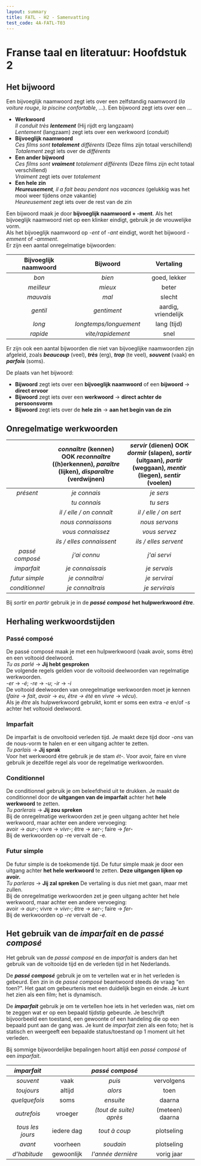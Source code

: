 ```yaml
---
layout: summary
title: FATL - H2 - Samenvatting
test_code: 4A-FATL-T03
---
```


# Franse taal en literatuur: Hoofdstuk 2

## Het bijwoord

Een bijvoeglijk naamwoord zegt iets over een zelfstandig naamwoord (*la voiture rouge*, *la piscine confortable*, …). Een bijwoord zegt iets over een …

* **Werkwoord**  
  *Il conduit très **lentement*** (Hij rijdt erg langzaam)  
  *Lentement* (langzaam) zegt iets over een werkwoord (*conduit*)  
* **Bijvoeglijk naamwoord**  
  *Ces films sont **totalement** différents* (Deze films zijn totaal verschillend)  
  *Totalement* zegt iets over de *différents*
* **Een ander bijwoord**  
  *Ces films sont **vraiment** totalement différents* (Deze films zijn echt totaal verschillend)  
  *Vraiment* zegt iets over *totalement*  
* **Een hele zin**  
  ***Heureusement**, il a fait beau pendant nos vacances* (gelukkig was het mooi weer tijdens onze vakantie)  
  *Heureusement* zegt iets over de rest van de zin

Een bijwoord maak je door **bijvoeglijk naamwoord \+ \-ment**. Als het bijvoeglijk naamwoord niet op een klinker eindigt, gebruik je de vrouwelijke vorm.  
Als het bijvoeglijk naamwoord op *\-ent* of *\-ant* eindigt, wordt het bijwoord *\-emment* of *\-amment*.  
Er zijn een aantal onregelmatige bijwoorden:

| Bijvoeglijk naamwoord | Bijwoord | Vertaling |
| :---: | :---: | :---: |
| *bon* | *bien* | goed, lekker |
| *meilleur* | *mieux* | beter |
| *mauvais* | *mal* | slecht |
| *gentil* | *gentiment* | aardig, vriendelijk |
| *long* | *longtemps/longuement* | lang (tijd) |
| *rapide* | *vite/rapidement* | snel |

Er zijn ook een aantal bijwoorden die niet van bijvoeglijke naamwoorden zijn afgeleid, zoals ***beaucoup*** (veel), ***très*** (erg), ***trop*** (te veel), ***souvent*** (vaak) en ***parfois*** (soms).

De plaats van het bijwoord:

* **Bijwoord** zegt iets over een **bijvoeglijk naamwoord** of een **bijwoord** → **direct ervoor**  
* **Bijwoord** zegt iets over een **werkwoord** → **direct achter de persoonsvorm**  
* **Bijwoord** zegt iets over de **hele zin** → **aan het begin van de zin**

## Onregelmatige werkwoorden

|  | *connaître* (kennen) OOK *reconnaître* ((h)erkennen), *paraître* (lijken), *disparaître* (verdwijnen) | *servir* (dienen) OOK *dormir* (slapen), *sortir* (uitgaan), *partir* (weggaan), *mentir* (liegen), *sentir* (voelen) |
| :---: | :---: | :---: |
| *présent* | *je connais* | *je sers* |
|  | *tu connais* | *tu sers* |
|  | *il / elle / on connaît* | *il / elle / on sert* |
|  | *nous connaissons* | *nous servons* |
|  | *vous connaissez* | *vous servez* |
|  | *ils / elles connaissent* | *ils / elles servent* |
| *passé composé* | *j'ai connu* | *j'ai servi* |
| *imparfait* | *je connaissais* | *je servais* |
| *futur simple* | *je connaîtrai* | *je servirai* |
| *conditionnel* | *je connaîtrais* | *je servirais* |

Bij *sortir* en *partir* gebruik je in de ***passé composé*** **het hulpwerkwoord *être***.

## Herhaling werkwoordstijden

### **Passé composé**

De passé composé maak je met een hulpwerkwoord (vaak avoir, soms être) en een voltooid deelwoord.  
*Tu as parlé* → **Jij hebt gesproken**  
De volgende regels gelden voor de voltooid deelwoorden van regelmatige werkwoorden.  
 *\-er* → *\-é*; *\-re* → *\-u*; *\-ir* → *\-i*  
De voltooid deelwoorden van onregelmatige werkwoorden moet je kennen (*faire* → *fait*, *avoir* → *eu*, *être → été* en *vivre* → *vécu*).  
Als je *être* als hulpwerkwoord gebruikt, komt er soms een extra *\-e* en/of *\-s* achter het voltooid deelwoord.

### **Imparfait**

De imparfait is de onvoltooid verleden tijd. Je maakt deze tijd door *\-ons* van de nous-vorm te halen en er een uitgang achter te zetten.  
*Tu parlais* → **Jij sprak**  
Voor het werkwoord étre gebruik je de stam *ét-*. Voor avoir, faire en vivre gebruik je dezelfde regel als voor de regelmatige werkwoorden.

### **Conditionnel**

De conditionnel gebruik je om beleefdheid uit te drukken. Je maakt de conditionnel door de **uitgangen van de imparfait** achter het **hele werkwoord** te zetten.  
*Tu parlerais* → **Jij zou spreken**  
Bij de onregelmatige werkwoorden zet je geen uitgang achter het hele werkwoord, maar achter een andere vervoeging:  
avoir → *aur-*; vivre → *vivr-*; être → *ser-*; faire → *fer-*  
Bij de werkwoorden op \-re vervalt de \-e.

### **Futur simple**

De futur simple is de toekomende tijd. De futur simple maak je door een uitgang achter **het hele werkwoord** te zetten. **Deze uitgangen lijken op avoir.**  
*Tu parleras* → **Jij zal spreken**
De vertaling is dus niet met gaan, maar met zullen.  
Bij de onregelmatige werkwoorden zet je geen uitgang achter het hele werkwoord, maar achter een andere vervoeging:  
avoir → *aur-*; vivre → *vivr-*; être → *ser-*; faire → *fer-*  
Bij de werkwoorden op *\-re* vervalt de *\-e*.

## Het gebruik van de *imparfait* en de *passé composé*

Het gebruik van de *passé composé* en de *imparfait* is anders dan het gebruik van de voltooide tijd en de verleden tijd in het Nederlands.

De ***passé composé*** gebruik je om te vertellen wat er in het verleden is gebeurd. Een zin in de *passé composé* beantwoord steeds de vraag "en toen?". Het gaat om gebeurtenis met een duidelijk begin en einde. Je kunt het zien als een film; het is dynamisch.

De ***imparfait*** gebruik je om te vertellen hoe iets in het verleden was, niet om te zeggen wat er op een bepaald tijdstip gebeurde. Je beschrijft bijvoorbeeld een toestand, een gewoonte of een handeling die op een bepaald punt aan de gang was. Je kunt de *imparfait* zien als een foto; het is statisch en weergeeft een bepaalde status/toestand op 1 moment uit het verleden.

Bij sommige bijwoordelijke bepalingen hoort altijd een *passé composé* of een *imparfait*.

| *imparfait* |  | *passé composé* |  |
| :---: | :---: | :---: | :---: |
| *souvent* | vaak | *puis* | vervolgens |
| *toujours* | altijd | *alors* | toen |
| *quelquefois* | soms | *ensuite* | daarna |
| *autrefois* | vroeger | *(tout de suite) après* | (meteen) daarna |
| *tous les jours* | iedere dag | *tout à coup* | plotseling |
| *avant* | voorheen | *soudain* | plotseling |
| *d'habitude* | gewoonlijk | *l'année dernière* | vorig jaar |
